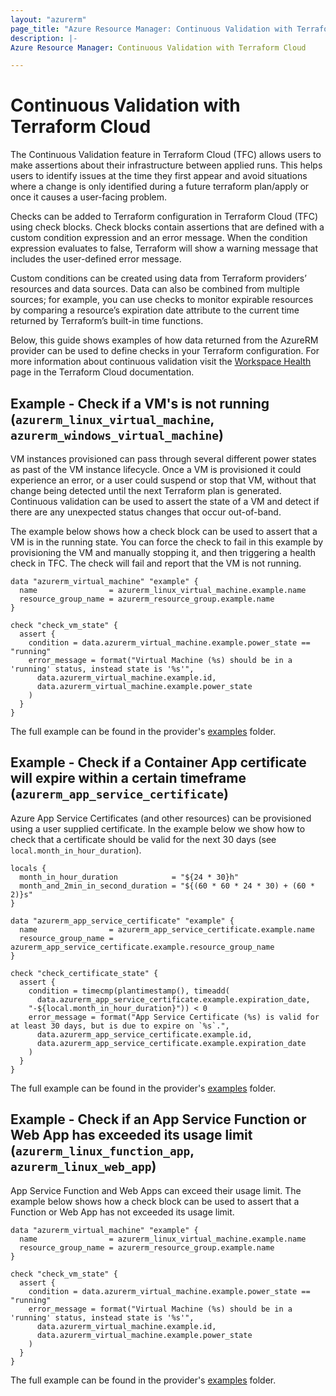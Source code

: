```yaml
---
layout: "azurerm"
page_title: "Azure Resource Manager: Continuous Validation with Terraform Cloud"
description: |-
Azure Resource Manager: Continuous Validation with Terraform Cloud

---
```


# Continuous Validation with Terraform Cloud

The Continuous Validation feature in Terraform Cloud (TFC) allows users to make assertions about their infrastructure between applied runs. This helps users to identify issues at the time they first appear and avoid situations where a change is only identified during a future terraform plan/apply or once it causes a user-facing problem.

Checks can be added to Terraform configuration in Terraform Cloud (TFC) using check blocks. Check blocks contain assertions that are defined with a custom condition expression and an error message. When the condition expression evaluates to false, Terraform will show a warning message that includes the user-defined error message.

Custom conditions can be created using data from Terraform providers’ resources and data sources. Data can also be combined from multiple sources; for example, you can use checks to monitor expirable resources by comparing a resource’s expiration date attribute to the current time returned by Terraform’s built-in time functions.

Below, this guide shows examples of how data returned from the AzureRM provider can be used to define checks in your Terraform configuration. For more information about continuous validation visit the [Workspace Health](https://developer.hashicorp.com/terraform/cloud-docs/workspaces/health#continuous-validation) page in the Terraform Cloud documentation.

## Example - Check if a VM's is not running (`azurerm_linux_virtual_machine`, `azurerm_windows_virtual_machine`)

VM instances provisioned can pass through several different power states as past of the VM instance lifecycle. Once a VM is provisioned it could experience an error, or a user could suspend or stop that VM, without that change being detected until the next Terraform plan is generated. Continuous validation can be used to assert the state of a VM and detect if there are any unexpected status changes that occur out-of-band.

The example below shows how a check block can be used to assert that a VM is in the running state. You can force the check to fail in this example by provisioning the VM and manually stopping it, and then triggering a health check in TFC. The check will fail and report that the VM is not running.

```hcl
data "azurerm_virtual_machine" "example" {
  name                = azurerm_linux_virtual_machine.example.name
  resource_group_name = azurerm_resource_group.example.name
}

check "check_vm_state" {
  assert {
    condition = data.azurerm_virtual_machine.example.power_state == "running"
    error_message = format("Virtual Machine (%s) should be in a 'running' status, instead state is '%s'",
      data.azurerm_virtual_machine.example.id,
      data.azurerm_virtual_machine.example.power_state
    )
  }
}
```

The full example can be found in the provider's [examples](https://github.com/hashicorp/terraform-provider-azurerm/tree/main/examples/tfc-checks/vm-power-state) folder. 

## Example - Check if a Container App certificate will expire within a certain timeframe (`azurerm_app_service_certificate`)

Azure App Service Certificates (and other resources) can be provisioned using a user supplied certificate. In the example below we show how to check that a certificate should be valid for the next 30 days (see `local.month_in_hour_duration`).

```hcl
locals {
  month_in_hour_duration            = "${24 * 30}h"
  month_and_2min_in_second_duration = "${(60 * 60 * 24 * 30) + (60 * 2)}s"
}

data "azurerm_app_service_certificate" "example" {
  name                = azurerm_app_service_certificate.example.name
  resource_group_name = azurerm_app_service_certificate.example.resource_group_name
}

check "check_certificate_state" {
  assert {
    condition = timecmp(plantimestamp(), timeadd(
      data.azurerm_app_service_certificate.example.expiration_date,
    "-${local.month_in_hour_duration}")) < 0
    error_message = format("App Service Certificate (%s) is valid for at least 30 days, but is due to expire on `%s`.",
      data.azurerm_app_service_certificate.example.id,
      data.azurerm_app_service_certificate.example.expiration_date
    )
  }
}

```

The full example can be found in the provider's [examples](https://github.com/hashicorp/terraform-provider-azurerm/tree/main/examples/tfc-checks/app-service-certificate-expiry) folder. 

## Example - Check if an App Service Function or Web App has exceeded its usage limit (`azurerm_linux_function_app`, `azurerm_linux_web_app`)

App Service Function and Web Apps can exceed their usage limit. The example below shows how a check block can be used to assert that a Function or Web App has not exceeded its usage limit.

```hcl
data "azurerm_virtual_machine" "example" {
  name                = azurerm_linux_virtual_machine.example.name
  resource_group_name = azurerm_resource_group.example.name
}

check "check_vm_state" {
  assert {
    condition = data.azurerm_virtual_machine.example.power_state == "running"
    error_message = format("Virtual Machine (%s) should be in a 'running' status, instead state is '%s'",
      data.azurerm_virtual_machine.example.id,
      data.azurerm_virtual_machine.example.power_state
    )
  }
}
```

The full example can be found in the provider's [examples](https://github.com/hashicorp/terraform-provider-azurerm/tree/main/examples/tfc-checks/app-service-app-usage) folder. 
